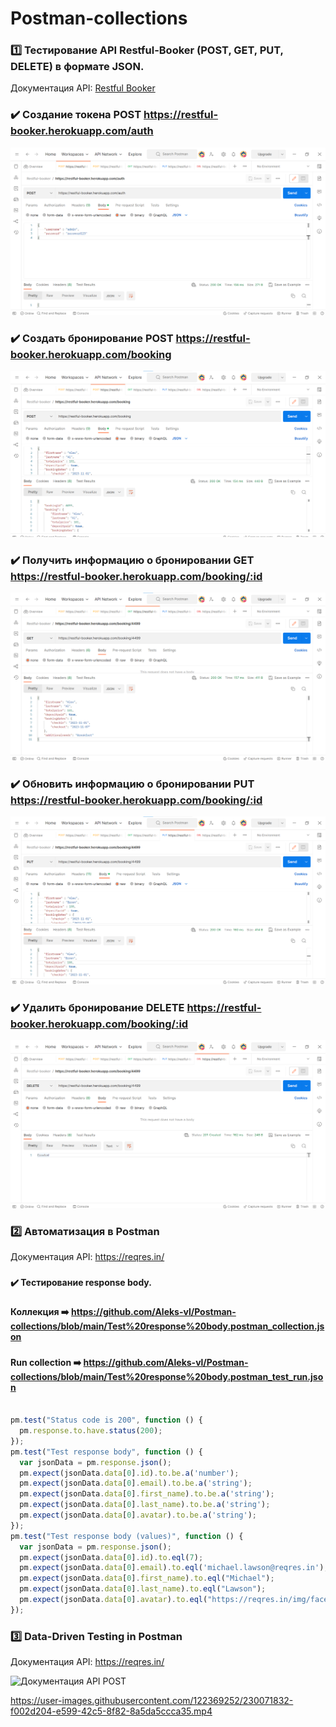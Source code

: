# Postman-collections

###   <h3 align="left"> :one: Тестирование API Restful-Booker (POST, GET, PUT, DELETE) в формате JSON. 
Документация API: <a href="http://restful-booker.herokuapp.com/apidoc/index.html#api-Auth">Restful Booker</a></h3>
###   <h3 align="left">:heavy_check_mark: Создание токена POST https://restful-booker.herokuapp.com/auth</h3> 
 
  ![Image alt](https://github.com/Aleks-vl/Postman-collections/blob/main/POST%20CreateToken.png)
  
###   <h3 align="left">:heavy_check_mark: Создать бронирование POST https://restful-booker.herokuapp.com/booking</h3> 
 
  ![Image alt](https://github.com/Aleks-vl/Postman-collections/blob/main/POST%20CreateBooking.png)
  
###   <h3 align="left">:heavy_check_mark: Получить информацию о бронировании GET https://restful-booker.herokuapp.com/booking/:id</h3> 
 
  ![Image alt](https://github.com/Aleks-vl/Postman-collections/blob/main/GET%20GetBooking.png)
  
###   <h3 align="left">:heavy_check_mark: Обновить информацию о бронировании PUT https://restful-booker.herokuapp.com/booking/:id</h3> 
 
  ![Image alt](https://github.com/Aleks-vl/Postman-collections/blob/main/PUT%20UpdateBooking.png)
  
###   <h3 align="left">:heavy_check_mark: Удалить бронирование DELETE https://restful-booker.herokuapp.com/booking/:id</h3> 
 
  ![Image alt](https://github.com/Aleks-vl/Postman-collections/blob/main/DELETE%20DeleteBooking.png)
  
  ###   <h3 align="left"> :two: Автоматизация в Postman 
  Документация API: https://reqres.in/</h3>
 ###   <h4 align="left">:heavy_check_mark: Тестирование response body. </h4> 
 ###   <h4 align="left"> Коллекция :arrow_right: https://github.com/Aleks-vl/Postman-collections/blob/main/Test%20response%20body.postman_collection.json </h4> 
 ###   <h4 align="left"> Run collection :arrow_right: https://github.com/Aleks-vl/Postman-collections/blob/main/Test%20response%20body.postman_test_run.json </h4> 
  ```js

pm.test("Status code is 200", function () {
    pm.response.to.have.status(200);
});
  pm.test("Test response body", function () {
    var jsonData = pm.response.json();
    pm.expect(jsonData.data[0].id).to.be.a('number');
    pm.expect(jsonData.data[0].email).to.be.a('string');
    pm.expect(jsonData.data[0].first_name).to.be.a('string');
    pm.expect(jsonData.data[0].last_name).to.be.a('string');
    pm.expect(jsonData.data[0].avatar).to.be.a('string');
  });
pm.test("Test response body (values)", function () {
    var jsonData = pm.response.json();
    pm.expect(jsonData.data[0].id).to.eql(7);
    pm.expect(jsonData.data[0].email).to.eql('michael.lawson@reqres.in');
    pm.expect(jsonData.data[0].first_name).to.eql("Michael");
    pm.expect(jsonData.data[0].last_name).to.eql("Lawson");
    pm.expect(jsonData.data[0].avatar).to.eql("https://reqres.in/img/faces/7-image.jpg");
  });
  
  ```
  
  ###   <h3 align="left"> :three: Data-Driven Testing in Postman 
  Документация API: https://reqres.in/</h3>
  
  ![Документация API POST](https://user-images.githubusercontent.com/122369252/230072425-3e906e0d-1f22-48bc-b1f8-b07fcb8049b4.png)

 https://user-images.githubusercontent.com/122369252/230071832-f002d204-e599-42c5-8f82-8a5da5ccca35.mp4

 
